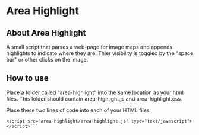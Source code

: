 Area Highlight
===============

## About Area Highlight
A small script that parses a web-page for image maps and appends highlights to indicate where they are. Thier visibility is toggled by the "space bar" or other clicks on the image.

## How to use
Place a folder called “area-highlight” into the same location as your html files. This folder should contain area-highlight.js and area-highlight.css.

Place these two lines of code into each of your HTML files.

```<link rel="stylesheet" type="text/css" href="area-highlight/area-highlight.css">
<script src="area-highlight/area-highlight.js" type="text/javascript"></script>```